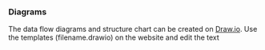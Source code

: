 ### Diagrams

The data flow diagrams and structure chart can be created on [Draw.io](https://draw.io/).
Use the templates (filename.drawio) on the website and edit the text

